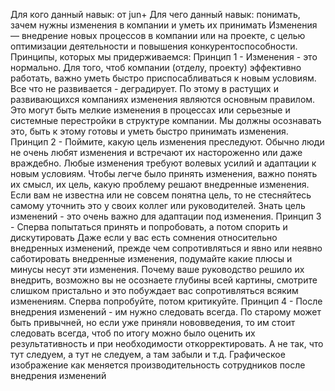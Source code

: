 


Для кого данный навык: от jun+
Для чего данный навык: понимать, зачем нужны изменения в компании и уметь их принимать
Изменения — внедрение новых процессов в компании или на проекте, с целью оптимизации деятельности и повышения конкурентоспособности.
Принципы, которых мы придерживаемся:
Принцип 1 - Изменения - это нормально.
Для того, чтоб компании (отделу, проекту) эффективно работать, важно уметь быстро приспосабливаться к новым условиям. Все что не развивается - деградирует. По этому в растущих и развивающихся компаниях изменения являются основным правилом. Это могут быть мелкие изменения в процессах или серьезные и системные перестройки в структуре компании. Мы должны осознавать это, быть к этому готовы и уметь быстро принимать изменения.
Принцип 2 - Поймите, какую цель изменения преследуют.
Обычно люди не очень любят изменения и встречают их настороженно или даже враждебно. Любые изменения требуют волевых усилий и адаптации к новым условиям. Чтобы легче было принять изменения, важно понять их смысл, их цель, какую проблему решают внедренные изменения. Если вам не известна или не совсем понятна цель, то не стесняйтесь самому уточнить это у своих коллег или руководителей. Знать цель изменений - это очень важно для адаптации под изменения.
Принцип 3 - Сперва попытаться принять и попробовать, а потом спорить и дискутировать
Даже если у вас есть сомнения относительно внедренных изменений, прежде чем сопротивляться и явно или неявно саботировать внедренные изменения, подумайте какие плюсы и минусы несут эти изменения. Почему ваше руководство решило их внедрить, возможно вы не осознаете глубины всей картины, смотрите слишком пристально и это побуждает вас сопротивляться всяким изменениям. Сперва попробуйте, потом критикуйте.
Принцип 4 - После внедрения изменений - им нужно следовать всегда.
По старому может быть привычней, но если уже приняли нововведения, то им стоит следовать всегда, чтоб по итогу можно было оценить их результативность и при необходимости откорректировать. А не так, что тут следуем, а тут не следуем, а там забыли и т.д.
Графическое изображение как меняется производительность сотрудников после внедрения изменений

